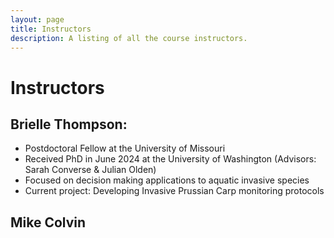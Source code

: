 ```yaml
---
layout: page
title: Instructors
description: A listing of all the course instructors.
---
```



# Instructors

## Brielle Thompson:
- Postdoctoral Fellow at the University of Missouri
- Received PhD in June 2024 at the University of Washington (Advisors: Sarah Converse & Julian Olden)
- Focused on decision making applications to aquatic invasive species
- Current project: Developing Invasive Prussian Carp monitoring protocols 

## Mike Colvin